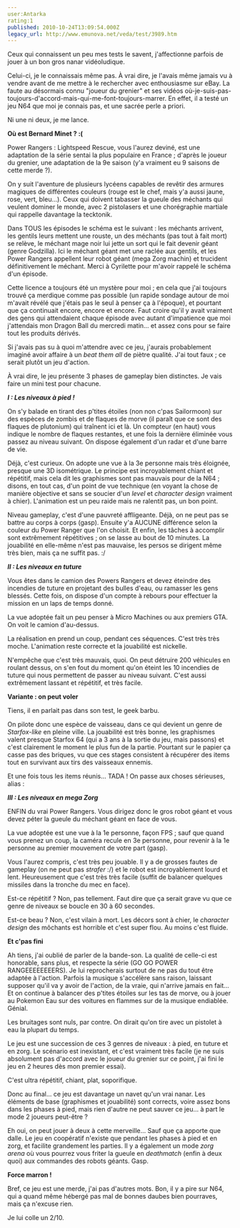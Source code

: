 ```yaml
---
user:Antarka
rating:1
published: 2010-10-24T13:09:54.000Z
legacy_url: http://www.emunova.net/veda/test/3989.htm
---
```

Ceux qui connaissent un peu mes tests le savent, j'affectionne parfois de jouer à un bon gros nanar vidéoludique.  

  

Celui-ci, je le connaissais même pas. À vrai dire, je l'avais même jamais vu à vendre avant de me mettre à le rechercher avec enthousiasme sur eBay. La faute au désormais connu "joueur du grenier" et ses vidéos où-je-suis-pas-toujours-d'accord-mais-qui-me-font-toujours-marrer. En effet, il a testé un jeu N64 que moi je connais pas, et une sacrée perle a priori.  

  

Ni une ni deux, je me lance.  

  

**Où est Bernard Minet ? :(**  

  

Power Rangers : Lightspeed Rescue, vous l'aurez deviné, est une adaptation de la série sentai la plus populaire en France ; d'après le joueur du grenier, une adaptation de la 9e saison (y'a vraiment eu 9 saisons de cette merde ?).  

  

On y suit l'aventure de plusieurs lycéens capables de revêtir des armures magiques de différentes couleurs (rouge est le chef, mais y'a aussi jaune, rose, vert, bleu...). Ceux qui doivent tabasser la gueule des méchants qui veulent dominer le monde, avec 2 pistolasers et une chorégraphie martiale qui rappelle davantage la tecktonik.  

  

Dans TOUS les épisodes le schéma est le suivant : les méchants arrivent, les gentils leurs mettent une rouste, un des méchants (pas tout à fait mort) se relève, le méchant mage noir lui jette un sort qui le fait devenir géant (genre Godzilla). Ici le méchant géant met une raclée aux gentils, et les Power Rangers appellent leur robot géant (mega Zorg machin) et trucident définitivement le méchant. Merci à Cyrilette pour m'avoir rappelé le schéma d'un épisode.  

  

Cette licence a toujours été un mystère pour moi ; en cela que j'ai toujours trouvé ça merdique comme pas possible (un rapide sondage autour de moi m'avait révélé que j'étais pas le seul à penser ça à l'époque), et pourtant que ça continuait encore, encore et encore. Faut croire qu'il y avait vraiment des gens qui attendaient chaque épisode avec autant d'impatience que moi j'attendais mon Dragon Ball du mercredi matin... et assez cons pour se faire tout les produits dérivés.  

  

Si j'avais pas su à quoi m'attendre avec ce jeu, j'aurais probablement imaginé avoir affaire à un _beat them all_ de piètre qualité. J'ai tout faux ; ce serait plutôt un jeu d'action.  

  

À vrai dire, le jeu présente 3 phases de gameplay bien distinctes. Je vais faire un mini test pour chacune.  

  

**_I : Les niveaux à pied !_**  

  

On s'y balade en tirant des p'tites étoiles (non non c'pas Sailormoon) sur des espèces de zombis et de flaques de morve (il paraît que ce sont des flaques de plutonium) qui traînent ici et là. Un compteur (en haut) vous indique le nombre de flaques restantes, et une fois la dernière éliminée vous passez au niveau suivant. On dispose également d'un radar et d'une barre de vie.  

  

Déjà, c'est curieux. On adopte une vue à la 3e personne mais très éloignée, presque une 3D isométrique. Le principe est incroyablement chiant et répétitif, mais cela dit les graphismes sont pas mauvais pour de la N64 ; disons, en tout cas, d'un point de vue technique (en voyant la chose de manière objective et sans se soucier d'un _level_ et _character design_ vraiment à chier). L'animation est un peu raide mais ne ralentit pas, un bon point.  

  

Niveau gameplay, c'est d'une pauvreté affligeante. Déjà, on ne peut pas se battre au corps à corps (gasp). Ensuite y'a AUCUNE différence selon la couleur du Power Ranger que l'on choisit. Et enfin, les tâches à accomplir sont extrêmement répétitives ; on se lasse au bout de 10 minutes. La jouabilité en elle-même n'est pas mauvaise, les persos se dirigent même très bien, mais ça ne suffit pas. :/  

  

**_II : Les niveaux en tuture_**  

  

Vous êtes dans le camion des Powers Rangers et devez éteindre des incendies de tuture en projetant des bulles d'eau, ou ramasser les gens blessés. Cette fois, on dispose d'un compte à rebours pour effectuer la mission en un laps de temps donné.  

  

La vue adoptée fait un peu penser à Micro Machines ou aux premiers GTA. On voit le camion d'au-dessus.  

  

La réalisation en prend un coup, pendant ces séquences. C'est très très moche. L'animation reste correcte et la jouabilité est nickelle.  

  

N'empêche que c'est très mauvais, quoi. On peut détruire 200 véhicules en roulant dessus, on s'en fout du moment qu'on éteint les 10 incendies de tuture qui nous permettent de passer au niveau suivant. C'est aussi extrêmement lassant et répétitif, et très facile.  

  

**Variante : on peut voler**  

  

Tiens, il en parlait pas dans son test, le geek barbu.  

  

On pilote donc une espèce de vaisseau, dans ce qui devient un genre de _Starfox-like_ en pleine ville. La jouabilité est très bonne, les graphismes valent presque Starfox 64 (qui a 3 ans à la sortie du jeu, mais passons) et c'est clairement le moment le plus fun de la partie. Pourtant sur le papier ça casse pas des briques, vu que ces stages consistent à récupérer des items tout en survivant aux tirs des vaisseaux ennemis.  

  

Et une fois tous les items réunis... TADA ! On passe aux choses sérieuses, alias :  

  

**_III : Les niveaux en mega Zorg_**  

  

ENFIN du vrai Power Rangers. Vous dirigez donc le gros robot géant et vous devez péter la gueule du méchant géant en face de vous.  

  

La vue adoptée est une vue à la 1e personne, façon FPS ; sauf que quand vous prenez un coup, la caméra recule en 3e personne, pour revenir à la 1e personne au premier mouvement de votre part (gasp).  

  

Vous l'aurez compris, c'est très peu jouable. Il y a de grosses fautes de gameplay (on ne peut pas _strafer_ :/) et le robot est incroyablement lourd et lent. Heureusement que c'est très très facile (suffit de balancer quelques missiles dans la tronche du mec en face).  

  

Est-ce répétitif ? Non, pas tellement. Faut dire que ça serait grave vu que ce genre de niveaux se boucle en 30 à 60 secondes.  

  

Est-ce beau ? Non, c'est vilain à mort. Les décors sont à chier, le _character design_ des môchants est horrible et c'est super flou. Au moins c'est fluide.  

  

**Et c'pas fini**  

  

Ah tiens, j'ai oublié de parler de la bande-son. La qualité de celle-ci est honorable, sans plus, et respecte la série (GO GO POWER RANGEEEEEEEERS). Je lui reprocherais surtout de ne pas du tout être adaptée à l'action. Parfois la musique s'accélère sans raison, laissant supposer qu'il va y avoir de l'action, de la vraie, qui n'arrive jamais en fait... Et on continue à balancer des p'tites étoiles sur les tas de morve, ou à jouer au Pokemon Eau sur des voitures en flammes sur de la musique endiablée. Génial.  

  

Les bruitages sont nuls, par contre. On dirait qu'on tire avec un pistolet à eau la plupart du temps.  

  

Le jeu est une succession de ces 3 genres de niveaux : à pied, en tuture et en zorg. Le scénario est inexistant, et c'est vraiment très facile (je ne suis absolument pas d'accord avec le joueur du grenier sur ce point, j'ai fini le jeu en 2 heures dès mon premier essai).  

  

C'est ultra répétitif, chiant, plat, soporifique.  

  

Donc au final... ce jeu est davantage un navet qu'un vrai nanar. Les éléments de base (graphismes et jouabilité) sont corrects, voire assez bons dans les phases à pied, mais rien d'autre ne peut sauver ce jeu... à part le mode 2 joueurs peut-être ?  

  

Eh oui, on peut jouer à deux à cette merveille... Sauf que ça apporte que dalle. Le jeu en coopératif n'existe que pendant les phases à pied et en zorg, et facilite grandement les parties. Il y a également un mode _zorg arena_ où vous pourrez vous friter la gueule en _deathmatch_ (enfin à deux quoi) aux commandes des robots géants. Gasp.  

  

**Force marron !**  

  

Bref, ce jeu est une merde, j'ai pas d'autres mots. Bon, il y a pire sur N64, qui a quand même hébergé pas mal de bonnes daubes bien pourraves, mais ça n'excuse rien.  

  

Je lui colle un 2/10\.